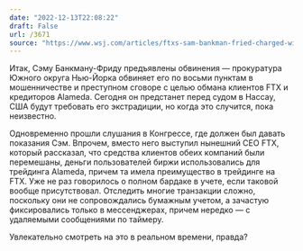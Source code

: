 ```yaml
---
date: "2022-12-13T22:08:22"
draft: False
url: /3671
source: "https://www.wsj.com/articles/ftxs-sam-bankman-fried-charged-with-criminal-fraud-conspiracy-11670951131?mod=theme_ftx-ribbon"
---
```


Итак, Сэму Банкману-Фриду предъявлены обвинения — прокуратура Южного округа Нью-Йорка обвиняет его по восьми пунктам в мошенничестве и преступном сговоре с целью обмана клиентов FTX и кредиторов Alameda. Сегодня он предстанет перед судом в Нассау, США будут требовать его экстрадиции, но когда это случится, пока неизвестно.

Одновременно прошли слушания в Конгрессе, где должен был давать показания Сэм. Впрочем, вместо него выступил нынешний CEO FTX, который рассказал, что средства клиентов обеих компаний были перемешаны, деньги пользователей биржи использовались для трейдинга Alameda, причем та имела преимущество в трейдинге на FTX. Уже не раз говорилось о полном бардаке в учете, если таковой вообще присутствовал. Отследить многие транзакции сложно, поскольку они не сопровождались бумажным учетом, а зачастую фиксировались только в мессенджерах, причем нередко — с удаляемыми сообщениями по таймеру.

Увлекательно смотреть на это в реальном времени, правда?

